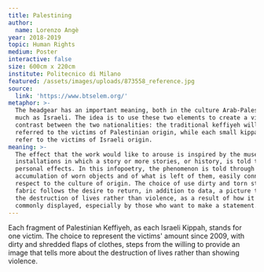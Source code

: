 ```yaml
---
title: Palestining
author:
  name: Lorenzo Angè
year: 2018-2019
topic: Human Rights
medium: Poster
interactive: false
size: 600cm x 220cm
institute: Politecnico di Milano
featured: /assets/images/uploads/873558_reference.jpg
source:
  link: 'https://www.btselem.org/'
metaphor: >-
  The headgear has an important meaning, both in the culture Arab-Palestinian as
  much as Israeli. The idea is to use these two elements to create a visual
  contrast between the two nationalities: the traditional keffiyeh will be
  referred to the victims of Palestinian origin, while each small kippah will
  refer to the victims of Israeli origin.
meaning: >-
  The effect that the work would like to arouse is inspired by the museum
  installations in which a story or more stories, or history, is told through
  personal effects. In this infopoetry, the phenomenon is told through an
  accumulation of worn objects and of what is left of them, easily connoted with
  respect to the culture of origin. The choice of use dirty and torn strips of
  fabric follows the desire to return, in addition to data, a picture that shows
  the destruction of lives rather than violence, as a result of how it is
  commonly displayed, especially by those who want to make a statement.
---
```

Each fragment of Palestinian Keffiyeh, as each Israeli Kippah, stands for one victim. The choice to represent the victims' amount since 2009, with dirty and shredded flaps of clothes, steps from the willing to provide an image that tells more about the destruction of lives rather than showing violence.

